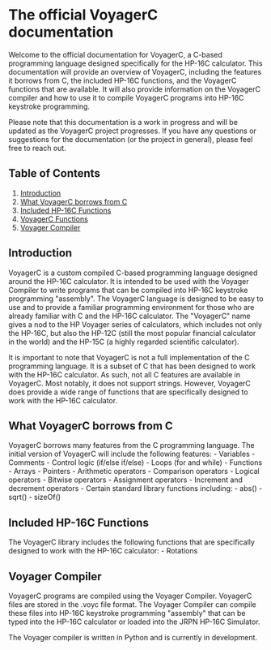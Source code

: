 # The official VoyagerC documentation
Welcome to the official documentation for VoyagerC, a C-based programming language designed specifically for the HP-16C calculator. This documentation will provide an overview of VoyagerC, including the features it borrows from C, the included HP-16C functions, and the VoyagerC functions that are available. It will also provide information on the VoyagerC compiler and how to use it to compile VoyagerC programs into HP-16C keystroke programming. 

Please note that this documentation is a work in progress and will be updated as the VoyagerC project progresses. If you have any questions or suggestions for the documentation (or the project in general), please feel free to reach out. 

## Table of Contents
1. [Introduction](##introduction)
2. [What VoyagerC borrows from C](###what-voyagerc-borrows-from-c)
3. [Included HP-16C Functions](###hp-16c-functions)
4. [VoyagerC Functions](###voyagerc-functions)
5. [Voyager Compiler](###voyagerc-compiler)

## Introduction
VoyagerC is a custom compiled C-based programming language designed around the HP-16C calculator. It is intended to be used with the Voyager Compiler to write programs that can be compiled into HP-16C keystroke programming "assembly". The VoyagerC language is designed to be easy to use and to provide a familiar programming environment for those who are already familiar with C and the HP-16C calculator. The "VoyagerC" name gives a nod to the HP Voyager series of calculators, which includes not only the HP-16C, but also the HP-12C (still the most popular financial calculator in the world) and the HP-15C (a highly regarded scientific calculator).

It is important to note that VoyagerC is not a full implementation of the C programming language. It is a subset of C that has been designed to work with the HP-16C calculator. As such, not all C features are available in VoyagerC. Most notably, it does not support strings. However, VoyagerC does provide a wide range of functions that are specifically designed to work with the HP-16C calculator.

## What VoyagerC borrows from C
VoyagerC borrows many features from the C programming language. The initial version of VoyagerC will include the following features:
    - Variables
    - Comments
    - Control logic (if/else if/else)
    - Loops (for and while)
    - Functions
    - Arrays
    - Pointers
    - Arithmetic operators
    - Comparison operators
    - Logical operators
    - Bitwise operators
    - Assignment operators
    - Increment and decrement operators
    - Certain standard library functions including:
        - abs()
        - sqrt()
        - sizeOf()

## Included HP-16C Functions
The VoyagerC library includes the following functions that are specifically designed to work with the HP-16C calculator:
    - Rotations

## Voyager Compiler
VoyagerC programs are compiled using the Voyager Compiler. VoyagerC files are stored in the .voyc file format. The Voyager Compiler can compile these files into HP-16C keystroke programming "assembly" that can be typed into the HP-16C calculator or loaded into the JRPN HP-16C Simulator. 

The Voyager compiler is written in Python and is currently in development. 
